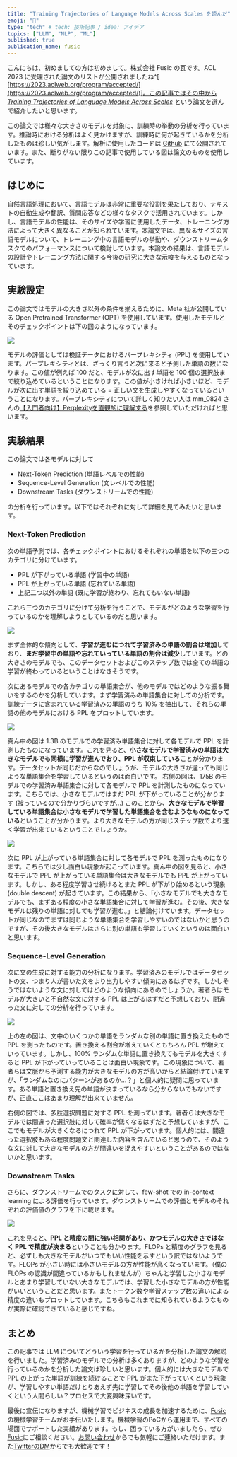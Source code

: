 ```yaml
---
title: "Training Trajectories of Language Models Across Scales を読んだ"
emoji: "📑"
type: "tech" # tech: 技術記事 / idea: アイデア
topics: ["LLM", "NLP", "ML"]
published: true
publication_name: fusic
---
```


こんにちは、初めましての方は初めまして。株式会社 Fusic の瓦です。ACL 2023 に受理された論文のリストが公開されましたね^[ [https://2023.aclweb.org/program/accepted/](https://2023.aclweb.org/program/accepted/)]。この記事ではその中から *[Training Trajectories of Language Models Across Scales](https://arxiv.org/abs/2212.09803)* という論文を選んで紹介したいと思います。

この論文では様々な大きさのモデルを対象に、訓練時の挙動の分析を行っています。推論時における分析はよく見かけますが、訓練時に何が起きているかを分析したものは珍しい気がします。解析に使用したコードは [Github](https://github.com/xiamengzhou/training_trajectory_analysis) にて公開されています。また、断りがない限りこの記事で使用している図は論文のものを使用しています。

## はじめに
自然言語処理において、言語モデルは非常に重要な役割を果たしており、テキストの自動生成や翻訳、質問応答などの様々なタスクで活用されています。しかし、言語モデルの性能は、そのサイズや学習に使用したデータ、トレーニング方法によって大きく異なることが知られています。本論文では、異なるサイズの言語モデルについて、トレーニング中の言語モデルの挙動や、ダウンストリームタスクでのパフォーマンスについて検討しています。本論文の結果は、言語モデルの設計やトレーニング方法に関する今後の研究に大きな示唆を与えるものとなっています。

## 実験設定
この論文ではモデルの大きさ以外の条件を揃えるために、Meta 社が公開している Open Pretrained Transformer (OPT) を使用しています。使用したモデルとそのチェックポイントは下の図のようになっています。

![](/images/paper-reading-training-trajectories-of-llm/opt-checkpoints.png)

モデルの評価としては検証データにおけるパープレキシティ (PPL) を使用しています。パープレキシティとは、ざっくり言うと次に来ると予測した単語の数になります。この値が例えば 100 だと、モデルが次に出す単語を 100 個の選択肢まで絞り込めているということになります。この値が小さければ小さいほど、モデルが次に出す単語を絞り込めている = 正しい文を生成しやすくなっているということになります。パープレキシティについて詳しく知りたい人は mm_0824 さんの[【入門者向け】Perplexityを直観的に理解する](https://data-analytics.fun/2022/01/15/understanding-perplexity/)を参照していただければと思います。

## 実験結果
この論文では各モデルに対して

- Next-Token Prediction (単語レベルでの性能)
- Sequence-Level Generation (文レベルでの性能)
- Downstream Tasks (ダウンストリームでの性能)

の分析を行っています。以下ではそれぞれに対して詳細を見てみたいと思います。

### Next-Token Prediction
次の単語予測では、各チェックポイントにおけるそれぞれの単語を以下の三つのカテゴリに分けています。

- PPL が下がっている単語 (学習中の単語)
- PPL が上がっている単語 (忘れている単語)
- 上記二つ以外の単語 (既に学習が終わり、忘れてもいない単語)

これら三つのカテゴリに分けて分析を行うことで、モデルがどのような学習を行っているのかを理解しようとしているのだと思います。

![](/images/paper-reading-training-trajectories-of-llm/fig2.png)

まず全体的な傾向として、**学習が進むにつれて学習済みの単語の割合は増加**しており、**まだ学習中の単語や忘れていっている単語の割合は減少**しています。どの大きさのモデルでも、このデータセットおよびこのステップ数では全ての単語の学習が終わっているということはなさそうです。

次にあるモデルでの各カテゴリの単語集合が、他のモデルではどのような振る舞いをするのかを分析しています。まず学習済みの単語集合に対しての分析です。訓練データに含まれている学習済みの単語のうち 10% を抽出して、それらの単語の他のモデルにおける PPL をプロットしています。

![](/images/paper-reading-training-trajectories-of-llm/fig3.png)

真ん中の図は 1.3B のモデルでの学習済み単語集合に対して各モデルで PPL を計測したものになっています。これを見ると、**小さなモデルで学習済みの単語は大きなモデルでも同様に学習が進んでおり、PPL が収束している**ことが分かります。データセットが同じだからなのでしょうが、モデルの大きさが違っても同じような単語集合を学習しているというのは面白いです。
右側の図は、175B のモデルでの学習済み単語集合に対して各モデルで PPL を計測したものになっています。こちらでは、小さなモデルではまだ PPL が下がっていることが分かります (被っているので分かりづらいですが…) このことから、**大きなモデルで学習している単語集合は小さなモデルで学習した単語集合を含むようなものになっている**ということが分かります。より大きなモデルの方が同じステップ数でより速く学習が出来ているということでしょうか。

![](/images/paper-reading-training-trajectories-of-llm/fig4.png)

次に PPL が上がっている単語集合に対して各モデルで PPL を測ったものになります。こちらでは少し面白い現象が起こっています。真ん中の図を見ると、小さなモデルで PPL が上がっている単語集合は大きなモデルでも PPL が上がっています。しかし、ある程度学習させ続けるとまた PPL が下がり始めるという現象 (double descent) が起きています。この結果から、「小さなモデルでも大きなモデルでも、まずある程度の小さな単語集合に対して学習が進む。その後、大きなモデルは残りの単語に対しても学習が進む。」と結論付けています。データセットが同じなのでまずは同じような単語集合を学習しやすいのではないかと思うのですが、その後大きなモデルはさらに別の単語も学習していくというのは面白いと思います。

### Sequence-Level Generation
次に文の生成に対する能力の分析になります。学習済みのモデルではデータセットの文、つまり人が書いた文をより出力しやすい傾向にあるはずです。しかしそうではないような文に対してはどのような傾向にあるのでしょうか。著者らはモデルが大きいと不自然な文に対する PPL は上がるはずだと予想しており、間違った文に対しての分析を行っています。

![](/images/paper-reading-training-trajectories-of-llm/fig5.png)

上の左の図は、文中のいくつかの単語をランダムな別の単語に置き換えたもので PPL を測ったものです。置き換える割合が増えていくともちろん PPL が増えていっています。しかし、100% ランダムな単語に置き換えてもモデルを大きくすると PPL が下がっていっていることは面白い現象です。この現象について、著者らは文脈から予測する能力が大きなモデルの方が高いからと結論付けていますが、「ランダムなのにパターンがあるのか…？」と個人的に疑問に思っています。ある単語と置き換え先の単語が決まっているなら分からないでもないですが、正直ここはあまり理解が出来ていません。

右側の図では、多肢選択問題に対する PPL を測っています。著者らは大きなモデルでは間違った選択肢に対して確率が低くなるはずだと予想していますが、ここでもモデルが大きくなるにつれて PPL が下がっています。個人的には、間違った選択肢もある程度問題文と関連した内容を含んでいると思うので、そのような文に対して大きなモデルの方が間違いを捉えやすいということがあるのではないかと思います。

### Downstream Tasks
さらに、ダウンストリームでのタスクに対して、few-shot での in-context learning による評価を行っています。ダウンストリームでの評価とモデルのそれぞれの評価値のグラフを下に載せます。

![](/images/paper-reading-training-trajectories-of-llm/fig8.png)

これを見ると、**PPL と精度の間に強い相関があり、かつモデルの大きさではなく PPL で精度が決まる**ということも分かります。FLOPs と精度のグラフを見ると、必ずしも大きなモデルがいつでもいい性能を示すという訳ではないようです。FLOPs が小さい時には小さいモデルの方が性能が高くなっています。（僕の FLOPs の認識が間違っているかもしれませんが）ちゃんと学習した小さなモデルとあまり学習していない大きなモデルでは、学習した小さなモデルの方が性能がいいということだと思います。またトークン数や学習ステップ数の違いによる精度の違いもプロットしています。こちらもこれまでに知られているようなものが実際に確認できていると感じですね。

## まとめ
この記事では LLM についてどういう学習を行っているかを分析した論文の解説を行いました。学習済みのモデルでの分析は多くありますが、どのような学習を行っているのかを分析した論文は珍しいと思います。個人的には大きなモデルで PPL の上がった単語が訓練を続けることで PPL がまた下がっていくという現象が、学習しやすい単語だけとりあえず先に学習してその後他の単語を学習していくという人間らしい？プロセスで大変興味深いです。

最後に宣伝になりますが、機械学習でビジネスの成長を加速するために、[Fusic](https://fusic.co.jp/)の機械学習チームがお手伝いたします。機械学習のPoCから運用まで、すべての場面でサポートした実績があります。もし、困っている方がいましたら、ぜひ[Fusic](https://fusic.co.jp/)にご相談ください。[お問い合わせ](https://fusic.co.jp/contact/)からでも気軽にご連絡いただけます。また[TwitterのDM](https://twitter.com/kawara_fusic)からでも大歓迎です！